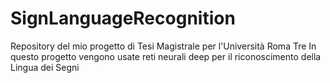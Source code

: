 # SignLanguageRecognition
Repository del mio progetto di Tesi Magistrale per l'Università Roma Tre
In questo progetto vengono usate reti neurali deep per il riconoscimento della Lingua dei Segni

